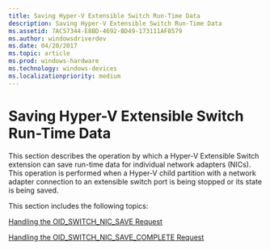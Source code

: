 ```yaml
---
title: Saving Hyper-V Extensible Switch Run-Time Data
description: Saving Hyper-V Extensible Switch Run-Time Data
ms.assetid: 7AC57344-E8BD-4692-BD49-173111AF8579
ms.author: windowsdriverdev
ms.date: 04/20/2017
ms.topic: article
ms.prod: windows-hardware
ms.technology: windows-devices
ms.localizationpriority: medium
---
```


# Saving Hyper-V Extensible Switch Run-Time Data


This section describes the operation by which a Hyper-V Extensible Switch extension can save run-time data for individual network adapters (NICs). This operation is performed when a Hyper-V child partition with a network adapter connection to an extensible switch port is being stopped or its state is being saved.

This section includes the following topics:

[Handling the OID\_SWITCH\_NIC\_SAVE Request](handling-the-oid-switch-nic-save-request.md)

[Handling the OID\_SWITCH\_NIC\_SAVE\_COMPLETE Request](handling-the-oid-switch-nic-save-complete-request.md)

 

 





